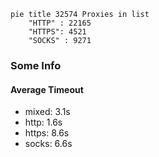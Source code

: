 
```mermaid
pie title 32574 Proxies in list
    "HTTP" : 22165
    "HTTPS": 4521
    "SOCKS" : 9271
```

### Some Info
#### Average Timeout

- mixed: 3.1s
- http: 1.6s
- https: 8.6s
- socks: 6.6s